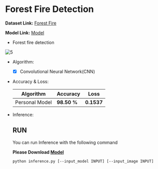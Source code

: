# Forest Fire Detection

  **Dataset Link:** [Forest Fire](https://www.kaggle.com/phylake1337/fire-dataset)
  
  **Model Link:** [Model](https://drive.google.com/drive/folders/1IH3JdcJhfPNjykdqNKpGbkjf0kFA1JVK?usp=sharing)
  

  - Forest fire detection 

   ![5](https://user-images.githubusercontent.com/88143329/155753317-808f90cd-ddba-436f-8339-f2226763b371.png)
 
  - Algorithm:
    - [x]  Convolutional Neural Network(CNN)

  - Accuracy & Loss:

    Algorithm | Accuracy | Loss |
    ------------- | ------------ | ------------- |
    Personal Model | **98.50 %** | **0.1537** |
    
  - Inference:

      ## RUN
      You can run  Inference with the following command
      
      **Please Download [Model](https://drive.google.com/drive/folders/1IH3JdcJhfPNjykdqNKpGbkjf0kFA1JVK?usp=sharing)**

      ```
      python inference.py [--input_model INPUT] [--input_image INPUT]
      ```

